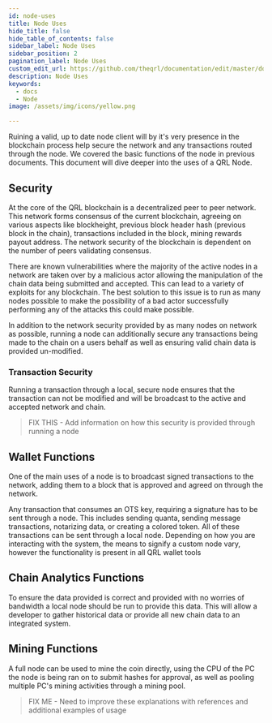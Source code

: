 ```yaml
---
id: node-uses
title: Node Uses
hide_title: false
hide_table_of_contents: false
sidebar_label: Node Uses
sidebar_position: 2
pagination_label: Node Uses
custom_edit_url: https://github.com/theqrl/documentation/edit/master/docs/basics/what-is-qrl.md
description: Node Uses
keywords:
  - docs
  - Node
image: /assets/img/icons/yellow.png

---
```


Ruining a valid, up to date node client will by it's very presence in the blockchain process help secure the network and any transactions routed through the node. We covered the basic functions of the node in previous documents. This document will dive deeper into the uses of a QRL Node.

## Security 

At the core of the QRL blockchain is a decentralized peer to peer network. This network forms consensus of the current blockchain, agreeing on various aspects like blockheight, previous block header hash (previous block in the chain), transactions included in the block, mining rewards payout address. The network security of the blockchain is dependent on the number of peers validating consensus. 

There are known vulnerabilities where the majority of the active nodes in a network are taken over by a malicious actor allowing the manipulation of the chain data being submitted and accepted. This can lead to a variety of exploits for any blockchain. The best solution to this issue is to run as many nodes possible to make the possibility of a bad actor successfully performing any of the attacks this could make possible. 

In addition to the network security provided by as many nodes on network as possible, running a node can additionally secure any transactions being made to the chain on a users behalf as well as ensuring valid chain data is provided un-modified.

### Transaction Security

Running a transaction through a local, secure node ensures that the transaction can not be modified and will be broadcast to the active and accepted network and chain.

> FIX THIS - Add information on how this security is provided through running a node

## Wallet Functions

One of the main uses of a node is to broadcast signed transactions to the network, adding them to a block that is approved and agreed on through the network.

Any transaction that consumes an OTS key, requiring a signature has to be sent through a node. This includes sending quanta, sending message transactions, notarizing data, or creating a colored token. All of these transactions can be sent through a local node. Depending on how you are interacting with the system, the means to signify a custom node vary, however the functionality is present in all QRL wallet tools



## Chain Analytics Functions

To ensure the data provided is correct and provided with no worries of bandwidth a local node should be run to provide this data. This will allow a developer to gather historical data or provide all new chain data to  an integrated system.


## Mining Functions

A full node can be used to mine the coin directly, using the CPU of the PC the node is being ran on to submit hashes for approval, as well as pooling multiple PC's mining activities through a mining pool.



> FIX ME - Need to improve these explanations with references and additional examples of usage